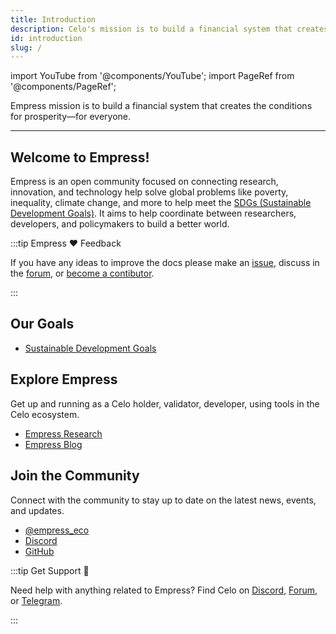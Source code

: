 ```yaml
---
title: Introduction
description: Celo's mission is to build a financial system that creates the conditions for prosperity—for everyone.
id: introduction
slug: /
---
```


import YouTube from '@components/YouTube';
import PageRef from '@components/PageRef';

Empress mission is to build a financial system that creates the conditions for prosperity—for everyone.

---

## Welcome to Empress!

Empress is an open community focused on connecting research, innovation, and technology help solve global problems like poverty, inequality, climate change, and more to help meet the [SDGs (Sustainable Development Goals)](https://sdgs.un.org/). It aims to help coordinate between researchers, developers, and policymakers to build a better world.

:::tip Empress ❤️ Feedback

If you have any ideas to improve the docs please make an [issue](https://github.com/celo-org/docs/issues/new), discuss in the [forum](https://forum.celo.org/), or [become a contibutor](/community/guidelines).

:::

## Our Goals

- [Sustainable Development Goals](/sdg/overview)

## Explore Empress

Get up and running as a Celo holder, validator, developer, using tools in the Celo ecosystem.

- [Empress Research](developer-guide/overview)
- [Empress Blog](validator-guide/overview)

## Join the Community

Connect with the community to stay up to date on the latest news, events, and updates.

- [@empress_eco](https://twitter.com/CeloDevs)
- [Discord](https://twitter.com/CeloOrg)
- [GitHub](https://github.com/celo-org/celo-monorepo)

:::tip Get Support 💬

Need help with anything related to Empress? Find Celo on [Discord](https://chat.celo.org/), [Forum](https://forum.celo.org/), or [Telegram](https://t.me/celoplatform).

:::
